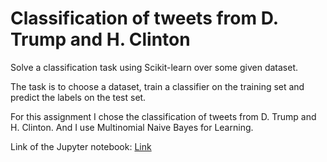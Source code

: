 # Classification of tweets from D. Trump and H. Clinton

Solve a classification task using Scikit-learn over some given dataset.

The task is to choose a dataset, train a classifier on the training set and predict the labels on the test set.

For this assignment I chose the classification of tweets from D. Trump and H. Clinton. And I use Multinomial Naive Bayes for Learning.

Link of the Jupyter notebook: [Link](https://github.com/Kooroshoo/Machine-learning-assignment-2/blob/master/the%20code%202.ipynb)
